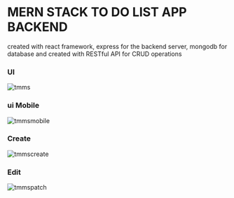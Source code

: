 # MERN STACK TO DO LIST APP BACKEND

created with react framework, express for the backend server, mongodb for database and created with RESTful API for CRUD operations
### UI
![tmms](https://github.com/beernaard/task-manager-mernstack-frontend/assets/142719026/63beed7b-8f39-4dc7-b6cb-d01cdbb22cec)

### ui Mobile
![tmmsmobile](https://github.com/beernaard/task-manager-mernstack-frontend/assets/142719026/c4be2747-5939-4753-9f0b-ce34e6ab6e11)

### Create
![tmmscreate](https://github.com/beernaard/task-manager-mernstack-frontend/assets/142719026/99124ba7-2f9d-45f0-8093-289d7e6a9aeb)

### Edit
![tmmspatch](https://github.com/beernaard/task-manager-mernstack-frontend/assets/142719026/65c14f1d-cc38-4f5b-908d-b645ee1bd252)
